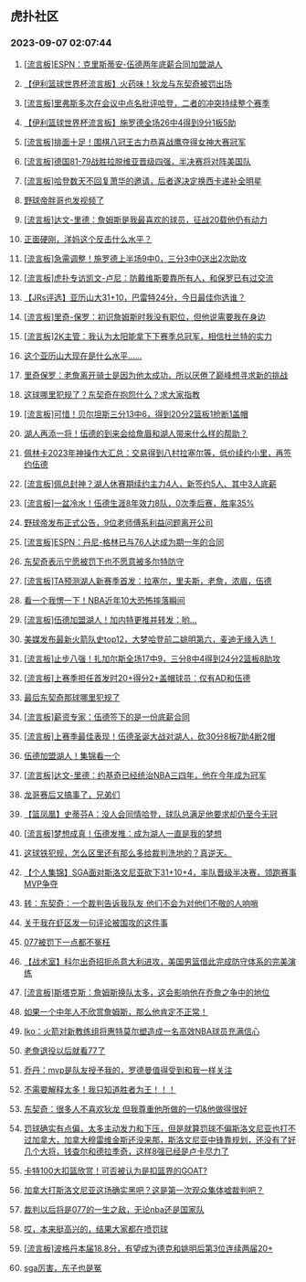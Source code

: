 ## 虎扑社区 
### 2023-09-07 02:07:44

1. [[流言板]ESPN：克里斯蒂安-伍德两年底薪合同加盟湖人](https://bbs.hupu.com/62008230.html)

2. [【伊利篮球世界杯流言板】火药味！狄龙与东契奇被罚出场](https://bbs.hupu.com/62015923.html)

3. [[流言板]里弗斯多次在会议中点名批评哈登，二者的冲突持续整个赛季](https://bbs.hupu.com/62016075.html)

4. [【伊利篮球世界杯流言板】施罗德全场26中4得到9分1板5助](https://bbs.hupu.com/62013316.html)

5. [[流言板]排面十足！围棋八冠王古力恭喜战鹰夺得女神大赛冠军](https://bbs.hupu.com/62014665.html)

6. [[流言板]德国81-79战胜拉脱维亚晋级四强，半决赛将对阵美国队](https://bbs.hupu.com/62013285.html)

7. [[流言板]哈登数天不回复萧华的邀请，后者遂决定换西卡递补全明星](https://bbs.hupu.com/62015609.html)

8. [野球帝胖哥也发视频了](https://bbs.hupu.com/62012767.html)

9. [[流言板]达文-里德：詹姆斯是我最喜欢的球员，征战20载他仍有动力](https://bbs.hupu.com/62013950.html)

10. [正面硬刚，洋妈这个反击什么水平？](https://bbs.hupu.com/62011156.html)

11. [[流言板]急需调整！施罗德上半场9中0，三分3中0送出2次助攻](https://bbs.hupu.com/62012617.html)

12. [[流言板]虎扑专访凯文-卢尼：防戴维斯要靠所有人，和保罗已有过交流](https://bbs.hupu.com/62010878.html)

13. [【JRs评选】亚历山大31+10，巴雷特24分，今日最佳你选谁？](https://bbs.hupu.com/62016657.html)

14. [[流言板]里奇-保罗：初识詹姆斯时我没有职位，但他说需要我在身边](https://bbs.hupu.com/62010722.html)

15. [[流言板]2K主管：我认为太阳能拿下下赛季总冠军，相信杜兰特的实力](https://bbs.hupu.com/62013352.html)

16. [这个亚历山大现在是什么水平……](https://bbs.hupu.com/62016172.html)

17. [里奇保罗：老詹离开骑士是因为他太成功，所以厌倦了巅峰想寻求新的挑战](https://bbs.hupu.com/62009647.html)

18. [这球哪里犯规了？东契奇在抱怨什么？求大家指教](https://bbs.hupu.com/62016989.html)

19. [[流言板]可惜！贝尔坦斯三分13中6，得到20分2篮板1抢断1盖帽](https://bbs.hupu.com/62013302.html)

20. [湖人再添一将！伍德的到来会给詹眉和湖人带来什么样的帮助？](https://bbs.hupu.com/62009193.html)

21. [佩林卡2023年神操作大汇总：交易得到八村拉塞尔等，低价续约小里，再签约伍德](https://bbs.hupu.com/62009341.html)

22. [[流言板]佩总封神？湖人休赛期续约主力4人，新签约5人、其中3人底薪](https://bbs.hupu.com/62009154.html)

23. [[流言板]一盆冷水！伍德生涯8年效力8队，0次季后赛，胜率35%](https://bbs.hupu.com/62009180.html)

24. [野球帝发布正式公告，9位老师傅系利益问题离开公司](https://bbs.hupu.com/62008019.html)

25. [[流言板]ESPN：丹尼-格林已与76人达成为期一年的合同](https://bbs.hupu.com/62008549.html)

26. [东契奇表示宁愿被罚下也不愿意被多尔特防守](https://bbs.hupu.com/62016603.html)

27. [[流言板]TA预测湖人新赛季首发：拉塞尔，里夫斯，老詹，浓眉，伍德](https://bbs.hupu.com/62008751.html)

28. [看一个我愣一下！NBA近年10大恐怖摔落瞬间](https://bbs.hupu.com/62015182.html)

29. [[流言板]伍德加盟湖人！加内特更推并转发：哟...](https://bbs.hupu.com/62008889.html)

30. [美媒发布最新火箭队史top12，大梦哈登前二姚明第六，麦迪无缘入选！](https://bbs.hupu.com/62015264.html)

31. [[流言板]止步八强！扎加尔斯全场17中9，三分8中4得到24分2篮板8助攻](https://bbs.hupu.com/62013361.html)

32. [[流言板]上赛季担任首发时20+得分2+盖帽球员：仅有AD和伍德](https://bbs.hupu.com/62008515.html)

33. [最后东契奇那球哪里犯规了](https://bbs.hupu.com/62016737.html)

34. [[流言板]薪资专家：伍德签下的是一份底薪合同](https://bbs.hupu.com/62008432.html)

35. [[流言板]上赛季最佳表现！伍德圣诞大战对湖人，砍30分8板7助4断2帽](https://bbs.hupu.com/62008748.html)

36. [伍德加盟湖人！集锦看一个](https://bbs.hupu.com/62009270.html)

37. [[流言板]达文-里德：约基奇已经统治NBA三四年，他在今年成为冠军](https://bbs.hupu.com/62014029.html)

38. [龙哥赛后又搞事了，兄弟们](https://bbs.hupu.com/62016745.html)

39. [【篮凤凰】史蒂芬A：没人会同情哈登，球队总满足他要求却仍至今无冠](https://bbs.hupu.com/62012408.html)

40. [[流言板]梦想成真！伍德发推：成为湖人一直是我的梦想](https://bbs.hupu.com/62008462.html)

41. [这球铁犯规，怎么区里还有那么多给裁判洗地的？真逆天。](https://bbs.hupu.com/62017381.html)

42. [【个人集锦】SGA面对斯洛文尼亚砍下31+10+4，率队晋级半决赛，领跑赛事MVP争夺](https://bbs.hupu.com/62016817.html)

43. [转：东契奇：一个裁判告诉我队友 他们不会为对他们不敬的人响哨](https://bbs.hupu.com/62017019.html)

44. [关于我在虾区发一句评论被围攻的这件事](https://bbs.hupu.com/62016396.html)

45. [077被罚下一点都不冤枉](https://bbs.hupu.com/62016187.html)

46. [【战术室】科尔出奇招扼杀意大利进攻，美国男篮借此完成防守体系的完美演练](https://bbs.hupu.com/62007695.html)

47. [[流言板]斯塔克斯：詹姆斯换队太多，这会影响他在乔詹之争中的地位](https://bbs.hupu.com/62007733.html)

48. [如果一个中年人不欣赏詹姆斯，那么他肯定不正常！](https://bbs.hupu.com/62017518.html)

49. [Iko：火箭对新教练组将惠特莫尔塑造成一名高效NBA球员充满信心](https://bbs.hupu.com/62014413.html)

50. [老詹退役以后就看77了](https://bbs.hupu.com/62016898.html)

51. [乔丹：mvp是队友授予我的，罗德曼值得受到和我一样关注](https://bbs.hupu.com/62014718.html)

52. [不需要解释太多！我只知道胜者为王！！！](https://bbs.hupu.com/62016742.html)

53. [东契奇：很多人不喜欢狄龙 但我尊重他所做的一切&他做得很好](https://bbs.hupu.com/62016793.html)

54. [罚球确实有点偏，太多主动发力和下压，但是就算罚球不偏斯洛文尼亚也打不过加拿大，加拿大穆雷维金斯还没来那，斯洛文尼亚中锋靠规划，还没有了好几个大将，钱查尔和德拉季奇，这样8强已经是卢卡尽力了](https://bbs.hupu.com/62017250.html)

55. [卡特100大扣篮欣赏！可否被认为是扣篮界的GOAT?](https://bbs.hupu.com/62011179.html)

56. [加拿大打斯洛文尼亚这场确实黑吧？这是第一次观众集体嘘裁判吧？](https://bbs.hupu.com/62017087.html)

57. [裁判以后将是077的一生之敌，无论nba还是国家队](https://bbs.hupu.com/62017232.html)

58. [哎，本来挺高兴的，结果大家都在喷罚球](https://bbs.hupu.com/62016548.html)

59. [[流言板]波格丹本届18.8分，有望成为德克和姚明后第3位连续两届20+](https://bbs.hupu.com/62009360.html)

60. [sga厉害，东子也是冤](https://bbs.hupu.com/62016586.html)

